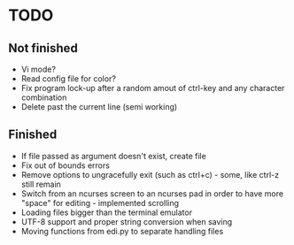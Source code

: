 # TODO
## Not finished
- Vi mode?
- Read config file for color?
- Fix program lock-up after a random amout of ctrl-key and any character combination
- Delete past the current line (semi working)

## Finished
- If file passed as argument doesn't exist, create file
- Fix out of bounds errors
- Remove options to ungracefully exit (such as ctrl+c) - some, like ctrl-z still remain
- Switch from an ncurses screen to an ncurses pad in order to have more "space" for editing - implemented scrolling
- Loading files bigger than the terminal emulator
- UTF-8 support and proper string conversion when saving
- Moving functions from edi.py to separate handling files
